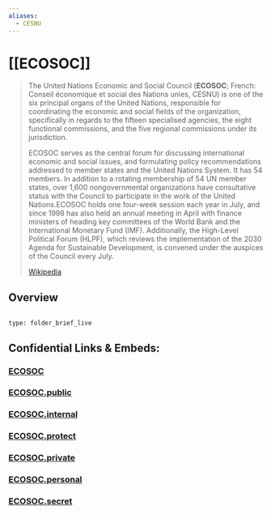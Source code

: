 ```yaml
---
aliases:
  - CESNU
---
```


# [[ECOSOC]] 


> The United Nations Economic and Social Council (**ECOSOC**; French: Conseil économique et social des Nations unies, CESNU) is one of the six principal organs of the United Nations, responsible for coordinating the economic and social fields of the organization, specifically in regards to the fifteen specialised agencies, the eight functional commissions, and the five regional commissions under its jurisdiction.
>
> ECOSOC serves as the central forum for discussing international economic and social issues, and formulating policy recommendations addressed to member states and the United Nations System. It has 54 members. In addition to a rotating membership of 54 UN member states, over 1,600 nongovernmental organizations have consultative status with the Council to participate in the work of the United Nations.ECOSOC holds one four-week session each year in July, and since 1998 has also held an annual meeting in April with finance ministers of heading key committees of the World Bank and the International Monetary Fund (IMF). Additionally, the High-Level Political Forum (HLPF), which reviews the implementation of the 2030 Agenda for Sustainable Development, is convened under the auspices of the Council every July.
>
> [Wikipedia](https://en.wikipedia.org/wiki/United%20Nations%20Economic%20and%20Social%20Council)

## Overview


```folderv
```

```ccard
type: folder_brief_live
```
 


## Confidential Links & Embeds: 

### [ECOSOC](/_Standards/UN(United_Nations)/ECOSOC.md) 

### [ECOSOC.public](/_public/UN(United_Nations)/ECOSOC.public.md) 

### [ECOSOC.internal](/_internal/UN(United_Nations)/ECOSOC.internal.md) 

### [ECOSOC.protect](/_protect/UN(United_Nations)/ECOSOC.protect.md) 

### [ECOSOC.private](/_private/UN(United_Nations)/ECOSOC.private.md) 

### [ECOSOC.personal](/_personal/UN(United_Nations)/ECOSOC.personal.md) 

### [ECOSOC.secret](/_secret/UN(United_Nations)/ECOSOC.secret.md)

